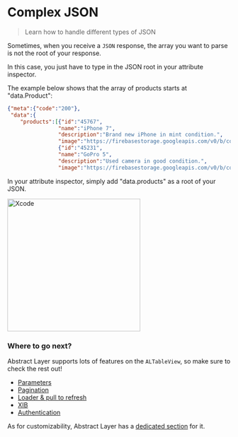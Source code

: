 # Complex JSON

> Learn how to handle different types of JSON

Sometimes, when you receive a `JSON` response, the array you want to parse is not the root of your response. 

In this case, you just have to type in the JSON root in your attribute inspector.

The example below shows that the array of products starts at "data.Product":

```JSON
{"meta":{"code":"200"},
 "data":{
    "products":[{"id":"45767",
                "name":"iPhone 7",
                "description":"Brand new iPhone in mint condition.",
                "image":"https://firebasestorage.googleapis.com/v0/b/codepack-4f760.appspot.com/o/iPhone.png?alt=media&token=ae5907f8-463f-43f1-9671-cdf32e5bf9e8","price":"760"},
                {"id":"45231",
                "name":"GoPro 5",
                "description":"Used camera in good condition.",
                "image":"https://firebasestorage.googleapis.com/v0/b/codepack-4f760.appspot.com/o/Codepack.framework.zip?alt=media&token=5974f8cd-331d-42ba-94dc-72fa76e88a15","price":"333"}]}}
```
In your attribute inspector, simply add "data.products" as a root of your JSON.

<img width="300" alt="Xcode" src="../menu/table-view/attachments/table-view-parsing.png">

### Where to go next?

Abstract Layer supports lots of features on the `ALTableView`, so make sure to check the rest out!

* [Parameters](/menu/table-view/parameters)
* [Pagination](/menu/table-view/pagination)
* [Loader & pull to refresh](/menu/table-view/loader)
* [XIB](/menu/table-view/xib)
* [Authentication](/menu/table-view/authentication)

As for customizability, Abstract Layer has a [dedicated section](/menu/table-view/custom-cases) for it.